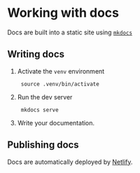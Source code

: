 # Working with docs

Docs are built into a static site using [`mkdocs`](https://www.mkdocs.org/)

## Writing docs

1. Activate the `venv` environment

        source .venv/bin/activate
        
1. Run the dev server

        mkdocs serve

1. Write your documentation.

## Publishing docs

Docs are automatically deployed by [Netlify](https://app.netlify.com/sites/aim-wiki).
